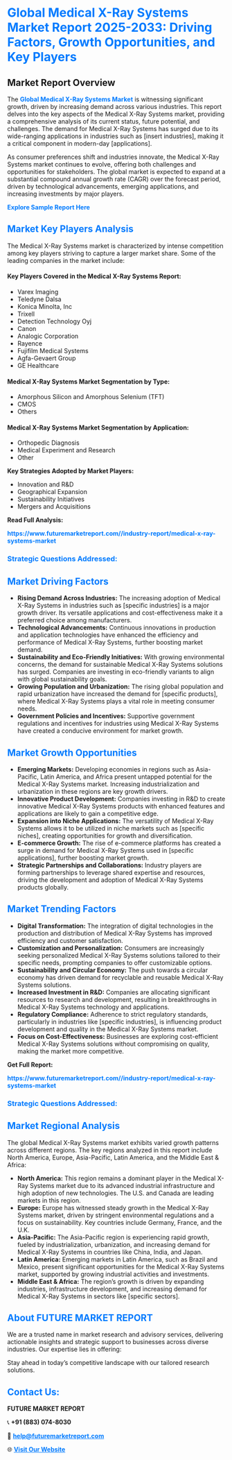 <h1 style="color: #007BFF;">Global Medical X-Ray Systems Market Report 2025-2033: Driving Factors, Growth Opportunities, and Key Players</h1>

<section id="overview">
<h2>Market Report Overview</h2>
<p>The <a href="https://www.futuremarketreport.com//industry-report/medical-x-ray-systems-market" style="color: #007BFF; text-decoration: none;"><strong>Global Medical X-Ray Systems Market</strong></a> is witnessing significant growth, driven by increasing demand across various industries. This report delves into the key aspects of the Medical X-Ray Systems market, providing a comprehensive analysis of its current status, future potential, and challenges. The demand for Medical X-Ray Systems has surged due to its wide-ranging applications in industries such as [insert industries], making it a critical component in modern-day [applications].</p>
<p>As consumer preferences shift and industries innovate, the Medical X-Ray Systems market continues to evolve, offering both challenges and opportunities for stakeholders. The global market is expected to expand at a substantial compound annual growth rate (CAGR) over the forecast period, driven by technological advancements, emerging applications, and increasing investments by major players.</p>
</section>

<section id="overview">
<p><a href="https://www.futuremarketreport.com//request-sample/reportId=79866" style="color: #007BFF; text-decoration: none;"><strong>Explore Sample Report Here</strong></a></p>
</section>

<section id="key-players">
<h2 style="color: #007BFF;">Market Key Players Analysis</h2>
<p>The Medical X-Ray Systems market is characterized by intense competition among key players striving to capture a larger market share. Some of the leading companies in the market include:</p>
<h4>Key Players Covered in the Medical X-Ray Systems Report:</h4>
<ul><li>Varex Imaging</li><li>Teledyne Dalsa</li><li>Konica Minolta, Inc</li><li>Trixell</li><li>Detection Technology Oyj</li><li>Canon</li><li>Analogic Corporation</li><li>Rayence</li><li>Fujifilm Medical Systems</li><li>Agfa-Gevaert Group</li><li>GE Healthcare</li></ul>
<h4>Medical X-Ray Systems Market Segmentation by Type:</h4>
<ul><li>Amorphous Silicon and Amorphous Selenium (TFT)</li><li>CMOS</li><li>Others</li></ul>

<h4>Medical X-Ray Systems Market Segmentation by Application:</h4>
<ul><li>Orthopedic Diagnosis</li><li>Medical Experiment and Research</li><li>Other</li></ul>
<p><strong>Key Strategies Adopted by Market Players:</strong></p>
<ul>
<li>Innovation and R&D</li>
<li>Geographical Expansion</li>
<li>Sustainability Initiatives</li>
<li>Mergers and Acquisitions</li>
</ul>
</section>

<section>
<p><strong>Read Full Analysis: </strong></p><a href="https://www.futuremarketreport.com//industry-report/medical-x-ray-systems-market" style="color: #007BFF; text-decoration: none;"><strong>https://www.futuremarketreport.com//industry-report/medical-x-ray-systems-market</strong></a>
<h3 style="color: #007BFF;">Strategic Questions Addressed:</h3>
</section>

<section id="driving-factors">
<h2 style="color: #007BFF;">Market Driving Factors</h2>
<ul>
<li><strong>Rising Demand Across Industries:</strong> The increasing adoption of Medical X-Ray Systems in industries such as [specific industries] is a major growth driver. Its versatile applications and cost-effectiveness make it a preferred choice among manufacturers.</li>
<li><strong>Technological Advancements:</strong> Continuous innovations in production and application technologies have enhanced the efficiency and performance of Medical X-Ray Systems, further boosting market demand.</li>
<li><strong>Sustainability and Eco-Friendly Initiatives:</strong> With growing environmental concerns, the demand for sustainable Medical X-Ray Systems solutions has surged. Companies are investing in eco-friendly variants to align with global sustainability goals.</li>
<li><strong>Growing Population and Urbanization:</strong> The rising global population and rapid urbanization have increased the demand for [specific products], where Medical X-Ray Systems plays a vital role in meeting consumer needs.</li>
<li><strong>Government Policies and Incentives:</strong> Supportive government regulations and incentives for industries using Medical X-Ray Systems have created a conducive environment for market growth.</li>
</ul>
</section>

<section id="growth-opportunities">
<h2 style="color: #007BFF;">Market Growth Opportunities</h2>
<ul>
<li><strong>Emerging Markets:</strong> Developing economies in regions such as Asia-Pacific, Latin America, and Africa present untapped potential for the Medical X-Ray Systems market. Increasing industrialization and urbanization in these regions are key growth drivers.</li>
<li><strong>Innovative Product Development:</strong> Companies investing in R&D to create innovative Medical X-Ray Systems products with enhanced features and applications are likely to gain a competitive edge.</li>
<li><strong>Expansion into Niche Applications:</strong> The versatility of Medical X-Ray Systems allows it to be utilized in niche markets such as [specific niches], creating opportunities for growth and diversification.</li>
<li><strong>E-commerce Growth:</strong> The rise of e-commerce platforms has created a surge in demand for Medical X-Ray Systems used in [specific applications], further boosting market growth.</li>
<li><strong>Strategic Partnerships and Collaborations:</strong> Industry players are forming partnerships to leverage shared expertise and resources, driving the development and adoption of Medical X-Ray Systems products globally.</li>
</ul>
</section>

<section id="trending-factors">
<h2 style="color: #007BFF;">Market Trending Factors</h2>
<ul>
<li><strong>Digital Transformation:</strong> The integration of digital technologies in the production and distribution of Medical X-Ray Systems has improved efficiency and customer satisfaction.</li>
<li><strong>Customization and Personalization:</strong> Consumers are increasingly seeking personalized Medical X-Ray Systems solutions tailored to their specific needs, prompting companies to offer customizable options.</li>
<li><strong>Sustainability and Circular Economy:</strong> The push towards a circular economy has driven demand for recyclable and reusable Medical X-Ray Systems solutions.</li>
<li><strong>Increased Investment in R&D:</strong> Companies are allocating significant resources to research and development, resulting in breakthroughs in Medical X-Ray Systems technology and applications.</li>
<li><strong>Regulatory Compliance:</strong> Adherence to strict regulatory standards, particularly in industries like [specific industries], is influencing product development and quality in the Medical X-Ray Systems market.</li>
<li><strong>Focus on Cost-Effectiveness:</strong> Businesses are exploring cost-efficient Medical X-Ray Systems solutions without compromising on quality, making the market more competitive.</li>
</ul>
</section>

<section>
<p><strong>Get Full Report: </strong></p><a href="https://www.futuremarketreport.com//industry-report/medical-x-ray-systems-market" style="color: #007BFF; text-decoration: none;"><strong>https://www.futuremarketreport.com//industry-report/medical-x-ray-systems-market</strong></a>
<h3 style="color: #007BFF;">Strategic Questions Addressed:</h3>
</section>


<section id="regional-analysis">
<h2 style="color: #007BFF;">Market Regional Analysis</h2>
<p>The global Medical X-Ray Systems market exhibits varied growth patterns across different regions. The key regions analyzed in this report include North America, Europe, Asia-Pacific, Latin America, and the Middle East & Africa:</p>
<ul>
<li><strong>North America:</strong> This region remains a dominant player in the Medical X-Ray Systems market due to its advanced industrial infrastructure and high adoption of new technologies. The U.S. and Canada are leading markets in this region.</li>
<li><strong>Europe:</strong> Europe has witnessed steady growth in the Medical X-Ray Systems market, driven by stringent environmental regulations and a focus on sustainability. Key countries include Germany, France, and the U.K.</li>
<li><strong>Asia-Pacific:</strong> The Asia-Pacific region is experiencing rapid growth, fueled by industrialization, urbanization, and increasing demand for Medical X-Ray Systems in countries like China, India, and Japan.</li>
<li><strong>Latin America:</strong> Emerging markets in Latin America, such as Brazil and Mexico, present significant opportunities for the Medical X-Ray Systems market, supported by growing industrial activities and investments.</li>
<li><strong>Middle East & Africa:</strong> The region’s growth is driven by expanding industries, infrastructure development, and increasing demand for Medical X-Ray Systems in sectors like [specific sectors].</li>
</ul>
</section>

<footer>
<h2 style="color: #007BFF;">About FUTURE MARKET REPORT</h2>
<p>We are a trusted name in market research and advisory services, delivering actionable insights and strategic support to businesses across diverse industries. Our expertise lies in offering:</p>

<p>Stay ahead in today’s competitive landscape with our tailored research solutions.</p>

<h2 style="color: #007BFF;">Contact Us:</h2>
<p><strong>FUTURE MARKET REPORT</strong></p>
<p>📞 <strong>+91 (883) 074-8030</strong></p>
<p>📧 <strong><a href="mailto:help@futuremarketreport.com" style="color: #007BFF;">help@futuremarketreport.com</a></strong></p>
<p>🌐 <strong><a href="https://www.futuremarketreport.com/" style="color: #007BFF;">Visit Our Website</a></strong></p>
</footer>